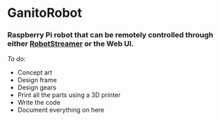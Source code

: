 # GanitoRobot
### Raspberry Pi robot that can be remotely controlled through either [RobotStreamer](http://robotstreamer.com/) or the Web UI.

*To do:*
- Concept art
- Design frame
- Design gears
- Print all the parts using a 3D printer
- Write the code
- Document everything on here
